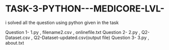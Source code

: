 # TASK-3-PYTHON---MEDICORE-LVL-
i solved all the question using python given in the task

Question 1- 1.py , filename2.csv , onlinefile.txt
Question 2- 2.py , Q2-Dataset.csv , Q2-Dataset-updated.csv(output file)
Question 3- 3.py , about.txt

